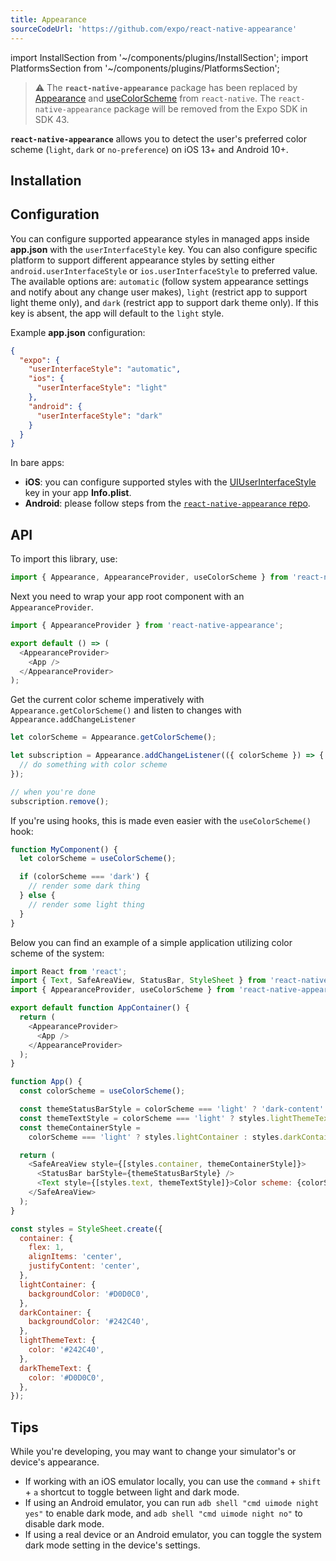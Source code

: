 ```yaml
---
title: Appearance
sourceCodeUrl: 'https://github.com/expo/react-native-appearance'
---
```


import InstallSection from '~/components/plugins/InstallSection';
import PlatformsSection from '~/components/plugins/PlatformsSection';

> ⚠️ The **`react-native-appearance`** package has been replaced by [Appearance](../react-native/appearance.md) and [useColorScheme](../react-native/usecolorscheme.md) from `react-native`. The `react-native-appearance` package will be removed from the Expo SDK in SDK 43.

**`react-native-appearance`** allows you to detect the user's preferred color scheme (`light`, `dark` or `no-preference`) on iOS 13+ and Android 10+.

<PlatformsSection android emulator ios simulator web />

## Installation

<InstallSection packageName="react-native-appearance" href="https://github.com/expo/react-native-appearance#linking" />

## Configuration

You can configure supported appearance styles in managed apps inside **app.json** with the `userInterfaceStyle` key. You can also configure specific platform to support different appearance styles by setting either `android.userInterfaceStyle` or `ios.userInterfaceStyle` to preferred value.
The available options are: `automatic` (follow system appearance settings and notify about any change user makes), `light` (restrict app to support light theme only), and `dark` (restrict app to support dark theme only).
If this key is absent, the app will default to the `light` style.

Example **app.json** configuration:

```json
{
  "expo": {
    "userInterfaceStyle": "automatic",
    "ios": {
      "userInterfaceStyle": "light"
    },
    "android": {
      "userInterfaceStyle": "dark"
    }
  }
}
```

In bare apps:

- **iOS**: you can configure supported styles with the [UIUserInterfaceStyle](https://developer.apple.com/documentation/bundleresources/information_property_list/uiuserinterfacestyle) key in your app **Info.plist**.
- **Android**: please follow steps from the [`react-native-appearance` repo](https://github.com/expo/react-native-appearance#configuration).

## API

To import this library, use:

```js
import { Appearance, AppearanceProvider, useColorScheme } from 'react-native-appearance';
```

Next you need to wrap your app root component with an `AppearanceProvider`.

```js
import { AppearanceProvider } from 'react-native-appearance';

export default () => (
  <AppearanceProvider>
    <App />
  </AppearanceProvider>
);
```

Get the current color scheme imperatively with `Appearance.getColorScheme()` and listen to changes with `Appearance.addChangeListener`

```js
let colorScheme = Appearance.getColorScheme();

let subscription = Appearance.addChangeListener(({ colorScheme }) => {
  // do something with color scheme
});

// when you're done
subscription.remove();
```

If you're using hooks, this is made even easier with the `useColorScheme()` hook:

```js
function MyComponent() {
  let colorScheme = useColorScheme();

  if (colorScheme === 'dark') {
    // render some dark thing
  } else {
    // render some light thing
  }
}
```

Below you can find an example of a simple application utilizing color scheme of the system:

```js
import React from 'react';
import { Text, SafeAreaView, StatusBar, StyleSheet } from 'react-native';
import { AppearanceProvider, useColorScheme } from 'react-native-appearance';

export default function AppContainer() {
  return (
    <AppearanceProvider>
      <App />
    </AppearanceProvider>
  );
}

function App() {
  const colorScheme = useColorScheme();

  const themeStatusBarStyle = colorScheme === 'light' ? 'dark-content' : 'light-content';
  const themeTextStyle = colorScheme === 'light' ? styles.lightThemeText : styles.darkThemeText;
  const themeContainerStyle =
    colorScheme === 'light' ? styles.lightContainer : styles.darkContainer;

  return (
    <SafeAreaView style={[styles.container, themeContainerStyle]}>
      <StatusBar barStyle={themeStatusBarStyle} />
      <Text style={[styles.text, themeTextStyle]}>Color scheme: {colorScheme}</Text>
    </SafeAreaView>
  );
}

const styles = StyleSheet.create({
  container: {
    flex: 1,
    alignItems: 'center',
    justifyContent: 'center',
  },
  lightContainer: {
    backgroundColor: '#D0D0C0',
  },
  darkContainer: {
    backgroundColor: '#242C40',
  },
  lightThemeText: {
    color: '#242C40',
  },
  darkThemeText: {
    color: '#D0D0C0',
  },
});
```

## Tips

While you're developing, you may want to change your simulator's or device's appearance.

- If working with an iOS emulator locally, you can use the `command` + `shift` + `a` shortcut to toggle between light and dark mode.
- If using an Android emulator, you can run `adb shell "cmd uimode night yes"` to enable dark mode, and `adb shell "cmd uimode night no"` to disable dark mode.
- If using a real device or an Android emulator, you can toggle the system dark mode setting in the device's settings.
